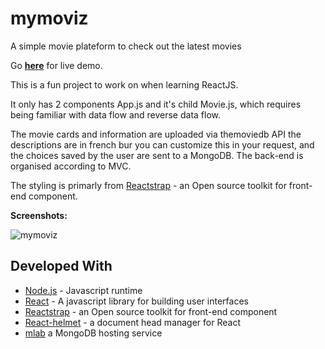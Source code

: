 # mymoviz
A simple movie plateform to check out the latest movies

Go **[here](https://gentle-headland-37730.herokuapp.com/)** for live demo.

This is a fun project to work on when learning ReactJS.

It only has 2 components App.js and it's child Movie.js, which requires being familiar with data flow and reverse data flow.

The movie cards and information are uploaded via themoviedb API the descriptions are in french bur you can customize this in your request, and the choices saved by the user are sent to a MongoDB. The back-end is organised according to MVC.

The styling is primarly from [Reactstrap](https://reactstrap.github.io/) - an Open source toolkit for front-end component.

**Screenshots:**

![mymoviz](https://i.ibb.co/K71DrYC/mymoviz.png)

## Developed With

* [Node.js](https://nodejs.org/en/) - Javascript runtime
* [React](https://reactjs.org/) - A javascript library for building user interfaces
* [Reactstrap](https://reactstrap.github.io/) - an Open source toolkit for front-end component
* [React-helmet](https://github.com/nfl/react-helmet) - a document head manager for React
* [mlab](https://mlab.com/) a MongoDB hosting service
